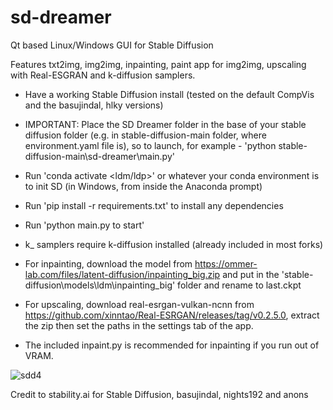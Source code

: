 # sd-dreamer
Qt based Linux/Windows GUI for Stable Diffusion

Features txt2img, img2img, inpainting, paint app for img2img, upscaling with Real-ESGRAN and k-diffusion samplers.

- Have a working Stable Diffusion install (tested on the default CompVis and the basujindal, hlky versions) 
- IMPORTANT: Place the SD Dreamer folder in the base of your stable diffusion folder (e.g. in stable-diffusion-main folder, where environment.yaml file is), so to launch, for example - 'python stable-diffusion-main\sd-dreamer\main.py'
- Run 'conda activate <ldm/ldp>' or whatever your conda environment is to init SD (in Windows, from inside the Anaconda prompt)
- Run 'pip install -r requirements.txt' to install any dependencies
- Run 'python main.py to start'

- k_ samplers require k-diffusion installed (already included in most forks)

- For inpainting, download the model from https://ommer-lab.com/files/latent-diffusion/inpainting_big.zip and put in the 'stable-diffusion\models\ldm\inpainting_big' folder and rename to last.ckpt

- For upscaling, download real-esrgan-vulkan-ncnn from https://github.com/xinntao/Real-ESRGAN/releases/tag/v0.2.5.0, extract the zip then set the paths in the settings tab of the app.

- The included inpaint.py is recommended for inpainting if you run out of VRAM.

![sdd4](https://user-images.githubusercontent.com/112139428/187556946-dc0da6b9-cd2a-49fb-bed6-94c9a5252970.png)

Credit to stability.ai for Stable Diffusion, basujindal, nights192 and anons
